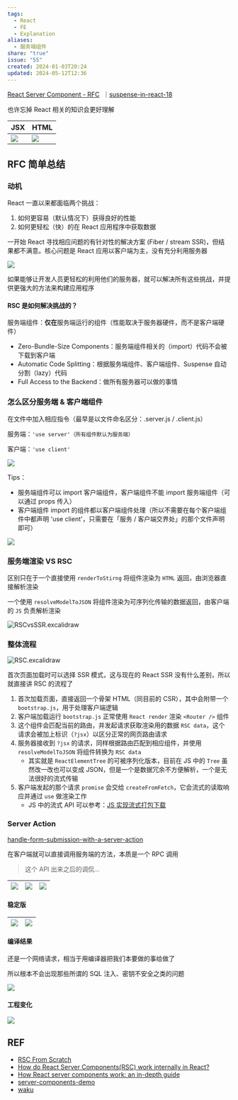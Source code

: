 ```yaml
---  
tags:  
  - React  
  - FE  
  - Explanation  
aliases:  
  - 服务端组件  
share: "true"  
issue: "55"  
created: 2024-01-03T20:24  
updated: 2024-05-12T12:36  
---  
```

  
[React Server Component - RFC](https://github.com/reactjs/rfcs/blob/main/text/0188-server-components.md)  ｜[suspense-in-react-18](https://github.com/reactjs/rfcs/blob/main/text/0213-suspense-in-react-18.md)  
  
也许忘掉 React 相关的知识会更好理解  
  
| JSX                                                                                 | HTML                                                                                |  
| ----------------------------------------------------------------------------------- | ----------------------------------------------------------------------------------- |  
| ![](https://raw.githubusercontent.com/lei4519/picture-bed/main/images/IMG_3696.png) | ![](https://raw.githubusercontent.com/lei4519/picture-bed/main/images/IMG_3697.png) |  
  
## RFC 简单总结  
  
### 动机  
  
React 一直以来都面临两个挑战：  
  
1. 如何更容易（默认情况下）获得良好的性能  
2. 如何更轻松（快）的在 React 应用程序中获取数据  
  
一开始 React 寻找相应问题的有针对性的解决方案 (Fiber / stream SSR)，但结果都不满意。核心问题是 React 应用以客户端为主，没有充分利用服务器  
  
![](https://raw.githubusercontent.com/lei4519/picture-bed/main/images/IMG_3698.png)  
  
如果能够让开发人员更轻松的利用他们的服务器，就可以解决所有这些挑战，并提供更强大的方法来构建应用程序  
  
#### RSC 是如何解决挑战的？  
  
服务端组件：**仅在**服务端运行的组件（性能取决于服务器硬件，而不是客户端硬件）  
  
- Zero-Bundle-Size Components：服务端组件相关的（import）代码不会被下载到客户端  
- Automatic Code Splitting：根据服务端组件、客户端组件、Suspense 自动分割（lazy）代码  
- Full Access to the Backend：做所有服务器可以做的事情  
  
### 怎么区分服务端 & 客户端组件  
  
在文件中加入相应指令（最早是以文件命名区分：.server.js / .client.js）  
  
服务端：`'use server'（所有组件默认为服务端）`  
  
客户端：`'use client'`  
  
![](https://raw.githubusercontent.com/lei4519/picture-bed/main/images/IMG_3698%201.png)  
  
Tips：  
  
- 服务端组件可以 import 客户端组件，客户端组件不能 import 服务端组件（可以通过 props 传入）  
- 客户端组件 import 的组件都以客户端组件处理（所以不需要在每个客户端组件中都声明 'use client'，只需要在「服务 / 客户端交界处」的那个文件声明即可）  
  
![](https://raw.githubusercontent.com/lei4519/picture-bed/main/images/IMG_3699.png)  
  
### 服务端渲染 VS RSC  
  
区别只在于一个直接使用 `renderToStirng` 将组件渲染为 `HTML` 返回，由浏览器直接解析渲染  
  
一个使用 `resolveModelToJSON` 将组件渲染为可序列化传输的数据返回，由客户端的 `JS` 负责解析渲染  
  
![RSCvsSSR.excalidraw](../Excalidraw/RSCvsSSR.svg)  
  
### 整体流程  
  
![RSC.excalidraw](../Excalidraw/RSC.svg)  
  
首次页面加载时可以选择 SSR 模式，这与现在的 React SSR 没有什么差别，所以就直接讲 RSC 的流程了  
  
1. 首次加载页面，直接返回一个骨架 HTML（同目前的 CSR），其中会附带一个 `bootstrap.js`，用于处理客户端逻辑  
2. 客户端加载运行 `bootstrap.js` 正常使用 `React render` 渲染 `<Router />` 组件  
3. 这个组件会匹配当前的路由，并发起请求获取渲染用的数据 `RSC data`，这个请求会被加上标识（`?jsx`）以区分正常的网页路由请求  
4. 服务器接收到 `?jsx` 的请求，同样根据路由匹配到相应组件，并使用 `resolveModelToJSON` 将组件转换为 `RSC data`  
   - 其实就是 `ReactElementTree` 的可被序列化版本，目前在 JS 中的 `Tree` 虽然改一改也可以变成 JSON，但是一个是数据冗余不方便解析，一个是无法很好的流式传输  
5. 客户端发起的那个请求 `promise` 会交给 `createFromFetch`，它会流式的读取响应并通过 `use` 做渲染工作  
   - JS 中的流式 API 可以参考：[JS 实现流式打包下载](pages/FE/JS%2520%E5%AE%9E%E7%8E%B0%E6%B5%81%E5%BC%8F%E6%89%93%E5%8C%85%E4%B8%8B%E8%BD%BD.md.md)  
  
### Server Action  
  
[handle-form-submission-with-a-server-action](https://react.dev/reference/react-dom/components/form#handle-form-submission-with-a-server-action)  
  
在客户端就可以直接调用服务端的方法，本质是一个 RPC 调用  
  
> 这个 API 出来之后的调侃...  
  
| ![](https://raw.githubusercontent.com/lei4519/picture-bed/main/images/IMG_3701.webp) | ![](https://raw.githubusercontent.com/lei4519/picture-bed/main/images/IMG_3702.webp) | ![](https://raw.githubusercontent.com/lei4519/picture-bed/main/images/IMG_3703.webp) |  
| ------------------------------------------------------------------------------------ | ------------------------------------------------------------------------------------ | ------------------------------------------------------------------------------------ |  
  
#### 稳定版  
  
| ![](https://raw.githubusercontent.com/lei4519/picture-bed/main/images/IMG_3704.png) | ![](https://raw.githubusercontent.com/lei4519/picture-bed/main/images/IMG_3705.png) |  
| ----------------------------------------------------------------------------------- | ----------------------------------------------------------------------------------- |  
  
#### 编译结果  
  
还是一个网络请求，相当于用编译器把我们本要做的事给做了  
  
所以根本不会出现那些所谓的 SQL 注入、密钥不安全之类的问题  
  
![](https://raw.githubusercontent.com/lei4519/picture-bed/main/images/IMG_3706.png)  
  
#### 工程变化  
  
![](https://raw.githubusercontent.com/lei4519/picture-bed/main/images/IMG_3707.png)  
  
## REF  
  
- [RSC From Scratch](https://github.com/reactwg/server-components/discussions/5)  
- [How do React Server Components(RSC) work internally in React?](https://jser.dev/react/2023/04/20/how-do-react-server-components-work-internally-in-react)  
- [How React server components work: an in-depth guide](https://www.plasmic.app/blog/how-react-server-components-work)  
- [server-components-demo](https://github.com/reactjs/server-components-demo)  
- [waku](https://github.com/dai-shi/waku)  
